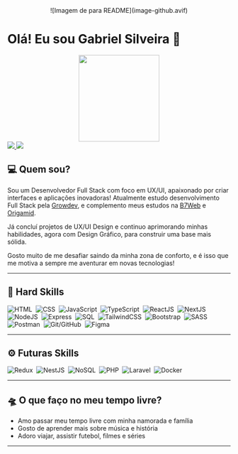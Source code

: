 <div align="center">
  ![Imagem de para README](image-github.avif)
</div>

# Olá! Eu sou Gabriel Silveira 👋

<div align="center">
  <img width="60%" height="195px" src="https://github-readme-stats.vercel.app/api/top-langs?username=devgabrielsilveira&layout=compact&theme=dark&langs_count=8&card_width=320"/>
</div>

<div>
  <a href="mailto:desenvolvedorgabrielsilveira@gmail.com" target="_blank">
    <img src="https://img.shields.io/badge/Gmail-D14836?style=for-the-badge&logo=gmail&logoColor=white" target="_blank">
  </a>
  <a href="https://www.linkedin.com/in/gabriel-silveira-67979b18a/" target="_blank">
    <img src="https://img.shields.io/badge/LinkedIn-0077B5?style=for-the-badge&logo=linkedin&logoColor=white" target="_blank">
  </a>
</div> 

## 💻 Quem sou?   
Sou um Desenvolvedor Full Stack com foco em UX/UI, apaixonado por criar interfaces e aplicações inovadoras! Atualmente estudo desenvolvimento Full Stack pela [Growdev](https://www.growdev.com.br/), e complemento meus estudos na [B7Web](https://alunos.b7web.com.br/) e [Origamid](https://www.origamid.com/).

Já concluí projetos de UX/UI Design e continuo aprimorando minhas habilidades, agora com Design Gráfico, para construir uma base mais sólida.  

Gosto muito de me desafiar saindo da minha zona de conforto, e é isso que me motiva a sempre me aventurar em novas tecnologias!  

---

## 🧠 Hard Skills   
![HTML](https://img.shields.io/badge/-HTML-0D1117?style=for-the-badge&logo=html5&labelColor=0D1117)&nbsp;
![CSS](https://img.shields.io/badge/-CSS-0D1117?style=for-the-badge&logo=css3&labelColor=0D1117)&nbsp;
![JavaScript](https://img.shields.io/badge/-JavaScript-0D1117?style=for-the-badge&logo=javascript&labelColor=0D1117)&nbsp;
![TypeScript](https://img.shields.io/badge/-TypeScript-0D1117?style=for-the-badge&logo=typescript&labelColor=0D1117)&nbsp;
![ReactJS](https://img.shields.io/badge/-ReactJS-0D1117?style=for-the-badge&logo=react&labelColor=0D1117)&nbsp;
![NextJS](https://img.shields.io/badge/-NextJS-0D1117?style=for-the-badge&logo=nextdotjs&labelColor=0D1117)&nbsp;
![NodeJS](https://img.shields.io/badge/-NodeJS-0D1117?style=for-the-badge&logo=nodedotjs&labelColor=0D1117)&nbsp;
![Express](https://img.shields.io/badge/-Express-0D1117?style=for-the-badge&logo=express&labelColor=0D1117)&nbsp;
![SQL](https://img.shields.io/badge/-SQL-0D1117?style=for-the-badge&logo=mysql&labelColor=0D1117)&nbsp;
![TailwindCSS](https://img.shields.io/badge/-TailwindCSS-0D1117?style=for-the-badge&logo=tailwindcss&labelColor=0D1117)&nbsp;
![Bootstrap](https://img.shields.io/badge/-Bootstrap-0D1117?style=for-the-badge&logo=bootstrap&labelColor=0D1117)&nbsp;
![SASS](https://img.shields.io/badge/-SASS-0D1117?style=for-the-badge&logo=sass&labelColor=0D1117)&nbsp;
![Postman](https://img.shields.io/badge/-Postman-0D1117?style=for-the-badge&logo=postman&labelColor=0D1117)&nbsp;
![Git/GitHub](https://img.shields.io/badge/-Git/GitHub-0D1117?style=for-the-badge&logo=github&labelColor=0D1117)&nbsp;
![Figma](https://img.shields.io/badge/-Figma-0D1117?style=for-the-badge&logo=figma&labelColor=0D1117)&nbsp;  

---

## ⚙️ Futuras Skills   
![Redux](https://img.shields.io/badge/-Redux-0D1117?style=for-the-badge&logo=redux&labelColor=0D1117)&nbsp;
![NestJS](https://img.shields.io/badge/-NestJS-0D1117?style=for-the-badge&logo=nestjs&labelColor=0D1117)&nbsp;
![NoSQL](https://img.shields.io/badge/-NoSQL-0D1117?style=for-the-badge&logo=mongodb&labelColor=0D1117)&nbsp;
![PHP](https://img.shields.io/badge/-PHP-0D1117?style=for-the-badge&logo=php&labelColor=0D1117)&nbsp;
![Laravel](https://img.shields.io/badge/-Laravel-0D1117?style=for-the-badge&logo=laravel&labelColor=0D1117)&nbsp;
![Docker](https://img.shields.io/badge/-Docker-0D1117?style=for-the-badge&logo=docker&labelColor=0D1117)&nbsp;

---

## 🛸 O que faço no meu tempo livre?   
- Amo passar meu tempo livre com minha namorada e família  
- Gosto de aprender mais sobre música e história  
- Adoro viajar, assistir futebol, filmes e séries  

--- 
